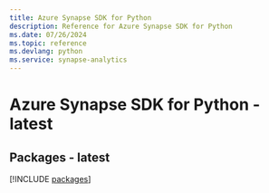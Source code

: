 ```yaml
---
title: Azure Synapse SDK for Python
description: Reference for Azure Synapse SDK for Python
ms.date: 07/26/2024
ms.topic: reference
ms.devlang: python
ms.service: synapse-analytics
---
```

# Azure Synapse SDK for Python - latest
## Packages - latest
[!INCLUDE [packages](synapse-index.md)]